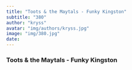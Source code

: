 ```yaml
---
title: "Toots & the Maytals - Funky Kingston"
subtitle: "380"
author: "kryss"
avatar: "img/authors/kryss.jpg"
image: "img/380.jpg"
date:
---
```


### Toots & the Maytals - Funky Kingston

